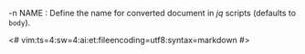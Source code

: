 -n NAME
:    Define the name for converted document in _jq_ scripts (defaults to `body`).

<#
vim:ts=4:sw=4:ai:et:fileencoding=utf8:syntax=markdown
#>
